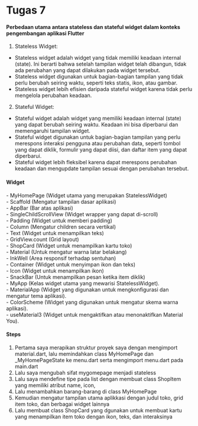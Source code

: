<h1> Tugas 7 </h1>

<h4>Perbedaan utama antara stateless dan stateful widget dalam konteks pengembangan aplikasi Flutter</h4>

1. Stateless Widget:

- Stateless widget adalah widget yang tidak memiliki keadaan internal (state). Ini berarti bahwa setelah tampilan widget telah dibangun, tidak ada perubahan yang dapat dilakukan pada widget tersebut. <br>
- Stateless widget digunakan untuk bagian-bagian tampilan yang tidak perlu berubah seiring waktu, seperti teks statis, ikon, atau gambar. <br>
- Stateless widget lebih efisien daripada stateful widget karena tidak perlu mengelola perubahan keadaan. <br>

2. Stateful Widget:

- Stateful widget adalah widget yang memiliki keadaan internal (state) yang dapat berubah seiring waktu. Keadaan ini bisa diperbarui dan memengaruhi tampilan widget. <br>
- Stateful widget digunakan untuk bagian-bagian tampilan yang perlu merespons interaksi pengguna atau perubahan data, seperti tombol yang dapat diklik, formulir yang dapat diisi, dan daftar item yang dapat diperbarui. <br>
- Stateful widget lebih fleksibel karena dapat merespons perubahan keadaan dan mengupdate tampilan sesuai dengan perubahan tersebut. <br>

<h4> Widget </h4>
- MyHomePage (Widget utama yang merupakan StatelessWidget) <br>
- Scaffold (Mengatur tampilan dasar aplikasi) <br>
- AppBar (Bar atas aplikasi) <br>
- SingleChildScrollView (Widget wrapper yang dapat di-scroll) <br>
- Padding (Widget untuk memberi padding) <br>
- Column (Mengatur children secara vertikal) <br>
- Text (Widget untuk menampilkan teks) <br>
- GridView.count (Grid layout) <br>
- ShopCard (Widget untuk menampilkan kartu toko) <br>
- Material (Untuk mengatur warna latar belakang) <br>
- InkWell (Area responsif terhadap sentuhan) <br>
- Container (Widget untuk menyimpan ikon dan teks) <br>
- Icon (Widget untuk menampilkan ikon) <br>
- SnackBar (Untuk menampilkan pesan ketika item diklik) <br>
- MyApp (Kelas widget utama yang mewarisi StatelessWidget). <br>
- MaterialApp (Widget yang digunakan untuk mengkonfigurasi dan mengatur tema aplikasi). <br>
- ColorScheme (Widget yang digunakan untuk mengatur skema warna aplikasi). <br>
- useMaterial3 (Widget untuk mengaktifkan atau menonaktifkan Material You). <br>

<h4> Steps </h4>

1. Pertama saya merapikan struktur proyek saya dengan mengimport material.dart, lalu memindahkan class MyHomePage dan _MyHomePageState ke menu.dart serta mengimport menu.dart pada main.dart
2. Lalu saya mengubah sifat mygomepage menjadi stateless
3. Lalu saya mendefine tipe pada list dengan membuat class ShopItem yang memiliki atribut name, icon, 
4. Lalu menambahkan barang-barang di class MyHomePage
5. Kemudian mengatur tampilan utama aplikkasi dengan judul toko, grid item toko, dan berbagai widget lainnya
6. Lalu membuat class ShopCard yang dgunakan untuk membuat kartu yang menampilkan item toko dengan ikon, teks, dan interaksinya
